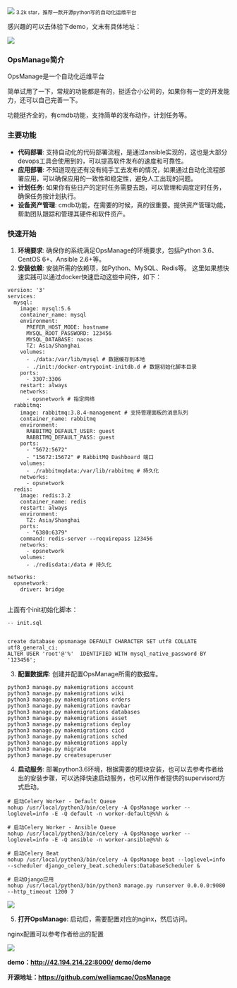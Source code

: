 <img src="/assets/image/240326-opsmanager-1.png" style="max-width: 70%; height: auto;">
<small>3.2k star，推荐一款开源python写的自动化运维平台</small>


感兴趣的可以去体验下demo，文末有具体地址：


![](/assets/image/240326-opsmanager-1.png)

### OpsManage简介
OpsManage是一个自动化运维平台

简单试用了一下，常规的功能都是有的，挺适合小公司的，如果你有一定的开发能力，还可以自己完善一下。

功能挺齐全的，有cmdb功能，支持简单的发布动作，计划任务等。

### 主要功能
- **代码部署**: 支持自动化的代码部署流程，是通过ansible实现的，这也是大部分devops工具会使用到的，可以提高软件发布的速度和可靠性。
- **应用部署**: 不知道现在还有没有纯手工去发布的情况，如果通过自动化流程部署应用，可以确保应用的一致性和稳定性，避免人工出现的问题。
- **计划任务**: 如果你有些日产的定时任务需要去跑，可以管理和调度定时任务，确保任务按计划执行。
- **设备资产管理**: cmdb功能，在需要的时候，真的很重要。提供资产管理功能，帮助团队跟踪和管理其硬件和软件资产。

### 快速开始
1. **环境要求**: 确保你的系统满足OpsManage的环境要求，包括Python 3.6、CentOS 6+、Ansible 2.6+等。
2. **安装依赖**: 安装所需的依赖项，如Python、MySQL、Redis等。
这里如果想快速实践可以通过docker快速启动这些中间件，如下：
```
version: '3'
services:
  mysql:
    image: mysql:5.6
    container_name: mysql
    environment:
      PREFER_HOST_MODE: hostname
      MYSQL_ROOT_PASSWORD: 123456
      MYSQL_DATABASE: nacos
      TZ: Asia/Shanghai
    volumes:
      - ./data:/var/lib/mysql # 数据缓存到本地
      - ./init:/docker-entrypoint-initdb.d # 数据初始化脚本目录
    ports:
      - 3307:3306
    restart: always
    networks:
      - opsnetwork # 指定网络
  rabbitmq:
    image: rabbitmq:3.8.4-management # 支持管理面板的消息队列
    container_name: rabbitmq
    environment:
      RABBITMQ_DEFAULT_USER: guest
      RABBITMQ_DEFAULT_PASS: guest
    ports:
      - "5672:5672"
      - "15672:15672" # RabbitMQ Dashboard 端口
    volumes:
      - ./rabbitmqdata:/var/lib/rabbitmq # 持久化
    networks:
      - opsnetwork
  redis:
    image: redis:3.2
    container_name: redis
    restart: always
    environment:
      TZ: Asia/Shanghai
    ports:
      - "6380:6379"
    command: redis-server --requirepass 123456
    networks:
      - opsnetwork
    volumes:
      - ./redisdata:/data # 持久化    
      
networks:
  opsnetwork: 
    driver: bridge
  
```
上面有个init初始化脚本：
```
-- init.sql


create database opsmanage DEFAULT CHARACTER SET utf8 COLLATE utf8_general_ci;
ALTER USER 'root'@'%'  IDENTIFIED WITH mysql_native_password BY '123456';
```
3. **配置数据库**: 创建并配置OpsManage所需的数据库。
```
python3 manage.py makemigrations account
python3 manage.py makemigrations wiki
python3 manage.py makemigrations orders
python3 manage.py makemigrations navbar
python3 manage.py makemigrations databases
python3 manage.py makemigrations asset
python3 manage.py makemigrations deploy
python3 manage.py makemigrations cicd
python3 manage.py makemigrations sched
python3 manage.py makemigrations apply
python3 manage.py migrate
python3 manage.py createsuperuser
```
4. **启动服务**: 部署python3.6环境，根据需要的模块安装，也可以去参考作者给出的安装步骤，可以选择快速启动服务，也可以用作者提供的supervisord方式启动。

```
# 启动Celery Worker - Default Queue
nohup /usr/local/python3/bin/celery -A OpsManage worker --loglevel=info -E -Q default -n worker-default@%%h &

# 启动Celery Worker - Ansible Queue
nohup /usr/local/python3/bin/celery -A OpsManage worker --loglevel=info -E -Q ansible -n worker-ansible@%%h &

# 启动Celery Beat
nohup /usr/local/python3/bin/celery -A OpsManage beat --loglevel=info --scheduler django_celery_beat.schedulers:DatabaseScheduler &

# 启动Django应用
nohup /usr/local/python3/bin/python3 manage.py runserver 0.0.0.0:9080 --http_timeout 1200 7
```

![](/assets/image/240326-opsmanager-2.png)

5. **打开OpsManage**: 启动后，需要配置对应的nginx，然后访问。

nginx配置可以参考作者给出的配置



![](/assets/image/240326-opsmanager-3.png)

**demo：http://42.194.214.22:8000/ demo/demo**

**开源地址：https://github.com/welliamcao/OpsManage**